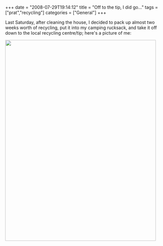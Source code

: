 +++
date = "2008-07-29T19:14:12"
title = "Off to the tip, I did go..."
tags = ["prat","recycling"]
categories = ["General"]
+++

Last Saturday, after cleaning the house, I decided to pack up almost two weeks worth of recycling, put it into my camping rucksack, and take it off down to the local recycling centre/tip; here's a picture of me:

[<img src="http://i9.photobucket.com/albums/a55/forquare/blog/DSC00141.jpg" width="480" height="640" class="alignnone" />][1]

  [1]: http://i9.photobucket.com/albums/a55/forquare/blog/DSC00141.jpg
